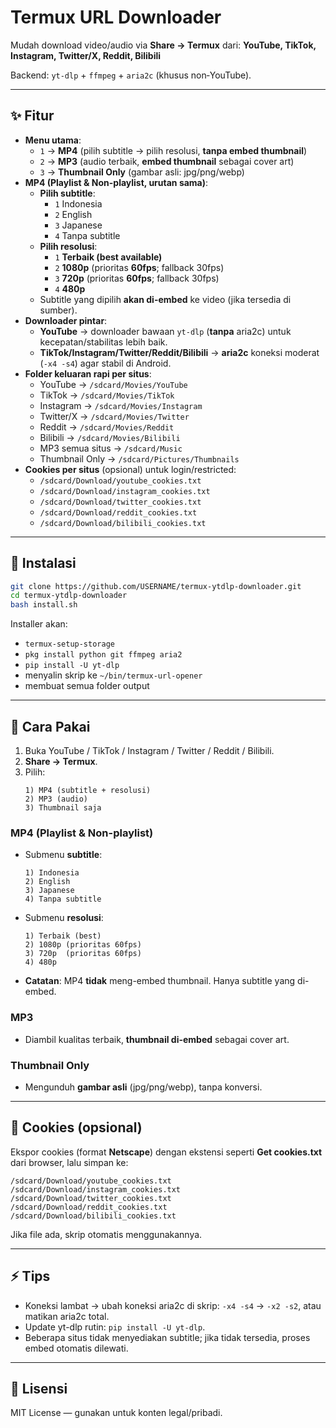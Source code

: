 # Termux URL Downloader
Mudah download video/audio via **Share → Termux** dari:
**YouTube, TikTok, Instagram, Twitter/X, Reddit, Bilibili**

Backend: `yt-dlp` + `ffmpeg` + `aria2c` (khusus non‑YouTube).

---

## ✨ Fitur
- **Menu utama**:
  - `1` → **MP4** (pilih subtitle → pilih resolusi, **tanpa embed thumbnail**)
  - `2` → **MP3** (audio terbaik, **embed thumbnail** sebagai cover art)
  - `3` → **Thumbnail Only** (gambar asli: jpg/png/webp)
- **MP4 (Playlist & Non-playlist, urutan sama)**:
  - **Pilih subtitle**:
    - `1` Indonesia
    - `2` English
    - `3` Japanese
    - `4` Tanpa subtitle
  - **Pilih resolusi**:
    - `1` **Terbaik (best available)**
    - `2` **1080p** (prioritas **60fps**; fallback 30fps)
    - `3` **720p** (prioritas **60fps**; fallback 30fps)
    - `4` **480p**
  - Subtitle yang dipilih **akan di-embed** ke video (jika tersedia di sumber).
- **Downloader pintar**:
  - **YouTube** → downloader bawaan `yt-dlp` (**tanpa** aria2c) untuk kecepatan/stabilitas lebih baik.
  - **TikTok/Instagram/Twitter/Reddit/Bilibili** → **aria2c** koneksi moderat (`-x4 -s4`) agar stabil di Android.
- **Folder keluaran rapi per situs**:
  - YouTube → `/sdcard/Movies/YouTube`
  - TikTok → `/sdcard/Movies/TikTok`
  - Instagram → `/sdcard/Movies/Instagram`
  - Twitter/X → `/sdcard/Movies/Twitter`
  - Reddit → `/sdcard/Movies/Reddit`
  - Bilibili → `/sdcard/Movies/Bilibili`
  - MP3 semua situs → `/sdcard/Music`
  - Thumbnail Only → `/sdcard/Pictures/Thumbnails`
- **Cookies per situs** (opsional) untuk login/restricted:
  - `/sdcard/Download/youtube_cookies.txt`
  - `/sdcard/Download/instagram_cookies.txt`
  - `/sdcard/Download/twitter_cookies.txt`
  - `/sdcard/Download/reddit_cookies.txt`
  - `/sdcard/Download/bilibili_cookies.txt`

---

## 🚀 Instalasi
```bash
git clone https://github.com/USERNAME/termux-ytdlp-downloader.git
cd termux-ytdlp-downloader
bash install.sh
```
Installer akan:
- `termux-setup-storage`
- `pkg install python git ffmpeg aria2`
- `pip install -U yt-dlp`
- menyalin skrip ke `~/bin/termux-url-opener`
- membuat semua folder output

---

## 📖 Cara Pakai
1. Buka YouTube / TikTok / Instagram / Twitter / Reddit / Bilibili.
2. **Share → Termux**.
3. Pilih:
   ```
   1) MP4 (subtitle + resolusi)
   2) MP3 (audio)
   3) Thumbnail saja
   ```

### MP4 (Playlist & Non-playlist)
- Submenu **subtitle**:
  ```
  1) Indonesia
  2) English
  3) Japanese
  4) Tanpa subtitle
  ```
- Submenu **resolusi**:
  ```
  1) Terbaik (best)
  2) 1080p (prioritas 60fps)
  3) 720p  (prioritas 60fps)
  4) 480p
  ```
- **Catatan**: MP4 **tidak** meng-embed thumbnail. Hanya subtitle yang di-embed.

### MP3
- Diambil kualitas terbaik, **thumbnail di-embed** sebagai cover art.

### Thumbnail Only
- Mengunduh **gambar asli** (jpg/png/webp), tanpa konversi.

---

## 🔑 Cookies (opsional)
Ekspor cookies (format **Netscape**) dengan ekstensi seperti **Get cookies.txt** dari browser, lalu simpan ke:
```
/sdcard/Download/youtube_cookies.txt
/sdcard/Download/instagram_cookies.txt
/sdcard/Download/twitter_cookies.txt
/sdcard/Download/reddit_cookies.txt
/sdcard/Download/bilibili_cookies.txt
```
Jika file ada, skrip otomatis menggunakannya.

---

## ⚡ Tips
- Koneksi lambat → ubah koneksi aria2c di skrip: `-x4 -s4` → `-x2 -s2`, atau matikan aria2c total.
- Update yt-dlp rutin: `pip install -U yt-dlp`.
- Beberapa situs tidak menyediakan subtitle; jika tidak tersedia, proses embed otomatis dilewati.

---

## 🧾 Lisensi
MIT License — gunakan untuk konten legal/pribadi.

